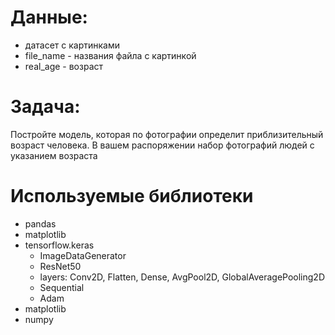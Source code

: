 # Данные:
- датасет с картинками 
- file_name - названия файла с картинкой
- real_age - возраст


# Задача:
Постройте модель, которая по фотографии определит приблизительный возраст человека. В вашем распоряжении набор фотографий людей с указанием возраста

# Используемые библиотеки
- pandas
- matplotlib
- tensorflow.keras
  - ImageDataGenerator
  - ResNet50
  - layers: Conv2D, Flatten, Dense, AvgPool2D, GlobalAveragePooling2D
  - Sequential
  - Adam
- matplotlib
- numpy
